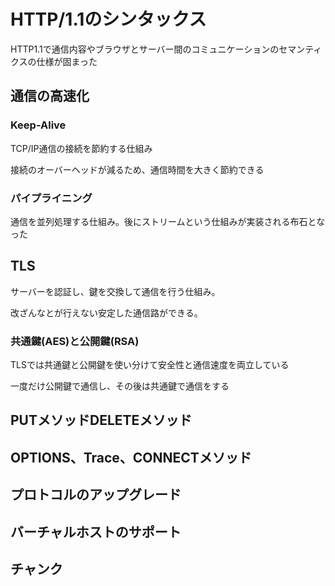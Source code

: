 # HTTP/1.1のシンタックス

HTTP1.1で通信内容やブラウザとサーバー間のコミュニケーションのセマンティクスの仕様が固まった

## 通信の高速化

### Keep-Alive

TCP/IP通信の接続を節約する仕組み

接続のオーバーヘッドが減るため、通信時間を大きく節約できる

### パイプライニング

通信を並列処理する仕組み。後にストリームという仕組みが実装される布石となった

## TLS

サーバーを認証し、鍵を交換して通信を行う仕組み。

改ざんなとが行えない安定した通信路ができる。

### 共通鍵(AES)と公開鍵(RSA)

TLSでは共通鍵と公開鍵を使い分けて安全性と通信速度を両立している

一度だけ公開鍵で通信し、その後は共通鍵で通信をする

## PUTメソッドDELETEメソッド

## OPTIONS、Trace、CONNECTメソッド

## プロトコルのアップグレード

## バーチャルホストのサポート

## チャンク
